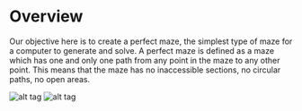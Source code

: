 Overview
=============

Our objective here is to create a perfect maze, the simplest type of maze for a computer to generate and solve. A perfect maze is defined as a maze which has one and only one path from any point in the maze to any other point. This means that the maze has no inaccessible sections, no circular paths, no open areas.

![alt tag](http://mazeworks.com/mazegen/mazetut/tut1.gif) ![alt tag](http://mazeworks.com/mazegen/mazetut/tut2.gif)


